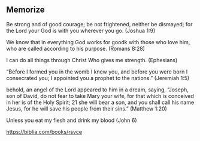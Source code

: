 Memorize
---
Be strong and of good courage; be not frightened, neither be dismayed; for the Lord your God is with you wherever you go. (Joshua 1:9)  

We know that in everything God works for goodk with those who love him, who are called according to his purpose. (Romans 8:28)  

I can do all things through Christ Who gives me strength. (Ephesians)  

“Before I formed you in the womb I knew you, and before you were born I consecrated you; I appointed you a prophet to the nations.” (Jeremiah 1:5)

behold, an angel of the Lord appeared to him in a dream, saying, “Joseph, son of David, do not fear to take Mary your wife, for that which is conceived in her is of the Holy Spirit; 21 she will bear a son, and you shall call his name Jesus, for he will save his people from their sins.” (Matthew 1:20)  

Unless you eat my flesh and drink my blood (John 6)  

https://biblia.com/books/rsvce   